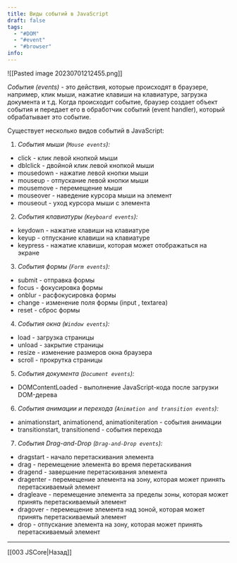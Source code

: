 ```yaml
---
title: Виды событий в JavaScript
draft: false
tags:
  - "#DOM"
  - "#event"
  - "#browser"
info:
---
```

![[Pasted image 20230701212455.png]]

_События (events)_ - это действия, которые происходят в браузере, например, клик мыши, нажатие клавиши на клавиатуре, загрузка документа и т.д. Когда происходит событие, браузер создает объект события и передает его в обработчик событий (event handler), который обрабатывает это событие.

Существует несколько видов событий в JavaScript:

1. _События мыши (`Mouse events`):_

- click - клик левой кнопкой мыши
- dblclick - двойной клик левой кнопкой мыши
- mousedown - нажатие левой кнопки мыши
- mouseup - отпускание левой кнопки мыши
- mousemove - перемещение мыши
- mouseover - наведение курсора мыши на элемент
- mouseout - уход курсора мыши с элемента

2. _События клавиатуры (`Keyboard events`):_

- keydown - нажатие клавиши на клавиатуре
- keyup - отпускание клавиши на клавиатуре
- keypress - нажатие клавиши, которая может отображаться на экране

3. _События формы (`Form events`):_

- submit - отправка формы
- focus - фокусировка формы
- onblur - расфокусировка формы
- change - изменение поля формы (input , textarea)
- reset - сброс формы

4. _События окна (`Window events`):_

- load - загрузка страницы
- unload - закрытие страницы
- resize - изменение размеров окна браузера
- scroll - прокрутка страницы

5. _События документа (`Document events`):_

- DOMContentLoaded - выполнение JavaScript-кода после загрузки DOM-дерева

6. _События анимации и перехода (`Animation and transition events`):_

- animationstart, animationend, animationiteration - события анимации
- transitionstart, transitionend - события перехода

7. _События Drag-and-Drop (`Drag-and-Drop events`):_

- dragstart - начало перетаскивания элемента
- drag - перемещение элемента во время перетаскивания
- dragend - завершение перетаскивания элемента
- dragenter - перемещение элемента на зону, которая может принять перетаскиваемый элемент
- dragleave - перемещение элемента за пределы зоны, которая может принять перетаскиваемый элемент
- dragover - перемещение элемента над зоной, которая может принять перетаскиваемый элемент
- drop - отпускание элемента на зону, которая может принять перетаскиваемый элемент

---

[[003 JSCore|Назад]]